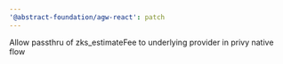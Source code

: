 ```yaml
---
'@abstract-foundation/agw-react': patch
---
```


Allow passthru of zks_estimateFee to underlying provider in privy native flow
